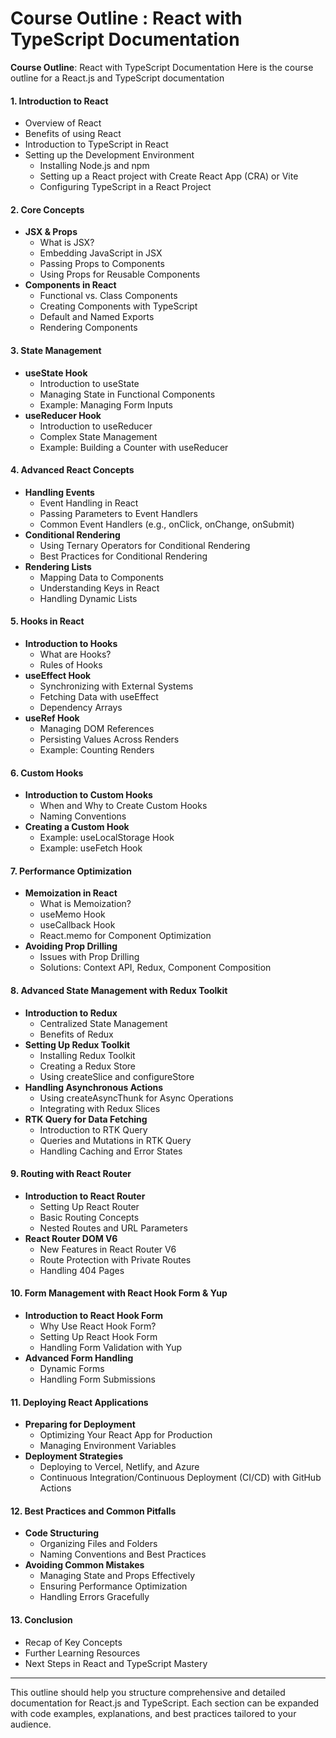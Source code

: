 # Course Outline : React with TypeScript Documentation

**Course Outline**: React with TypeScript Documentation
Here is the course outline for a React.js and TypeScript documentation

#### **1. Introduction to React**
- Overview of React
- Benefits of using React
- Introduction to TypeScript in React
- Setting up the Development Environment
   - Installing Node.js and npm
   - Setting up a React project with Create React App (CRA) or Vite
   - Configuring TypeScript in a React Project

#### **2. Core Concepts**
- **JSX & Props**
   - What is JSX?
   - Embedding JavaScript in JSX
   - Passing Props to Components
   - Using Props for Reusable Components
- **Components in React**
   - Functional vs. Class Components
   - Creating Components with TypeScript
   - Default and Named Exports
   - Rendering Components

#### **3. State Management**
- **useState Hook**
   - Introduction to useState
   - Managing State in Functional Components
   - Example: Managing Form Inputs
- **useReducer Hook**
   - Introduction to useReducer
   - Complex State Management
   - Example: Building a Counter with useReducer

#### **4. Advanced React Concepts**
- **Handling Events**
   - Event Handling in React
   - Passing Parameters to Event Handlers
   - Common Event Handlers (e.g., onClick, onChange, onSubmit)
- **Conditional Rendering**
   - Using Ternary Operators for Conditional Rendering
   - Best Practices for Conditional Rendering
- **Rendering Lists**
   - Mapping Data to Components
   - Understanding Keys in React
   - Handling Dynamic Lists

#### **5. Hooks in React**
- **Introduction to Hooks**
   - What are Hooks?
   - Rules of Hooks
- **useEffect Hook**
   - Synchronizing with External Systems
   - Fetching Data with useEffect
   - Dependency Arrays
- **useRef Hook**
   - Managing DOM References
   - Persisting Values Across Renders
   - Example: Counting Renders

#### **6. Custom Hooks**
- **Introduction to Custom Hooks**
   - When and Why to Create Custom Hooks
   - Naming Conventions
- **Creating a Custom Hook**
   - Example: useLocalStorage Hook
   - Example: useFetch Hook

#### **7. Performance Optimization**
- **Memoization in React**
   - What is Memoization?
   - useMemo Hook
   - useCallback Hook
   - React.memo for Component Optimization
- **Avoiding Prop Drilling**
   - Issues with Prop Drilling
   - Solutions: Context API, Redux, Component Composition

#### **8. Advanced State Management with Redux Toolkit**
- **Introduction to Redux**
   - Centralized State Management
   - Benefits of Redux
- **Setting Up Redux Toolkit**
   - Installing Redux Toolkit
   - Creating a Redux Store
   - Using createSlice and configureStore
- **Handling Asynchronous Actions**
   - Using createAsyncThunk for Async Operations
   - Integrating with Redux Slices
- **RTK Query for Data Fetching**
   - Introduction to RTK Query
   - Queries and Mutations in RTK Query
   - Handling Caching and Error States

#### **9. Routing with React Router**
- **Introduction to React Router**
   - Setting Up React Router
   - Basic Routing Concepts
   - Nested Routes and URL Parameters
- **React Router DOM V6**
   - New Features in React Router V6
   - Route Protection with Private Routes
   - Handling 404 Pages

#### **10. Form Management with React Hook Form & Yup**
- **Introduction to React Hook Form**
   - Why Use React Hook Form?
   - Setting Up React Hook Form
   - Handling Form Validation with Yup
- **Advanced Form Handling**
   - Dynamic Forms
   - Handling Form Submissions

#### **11. Deploying React Applications**
- **Preparing for Deployment**
   - Optimizing Your React App for Production
   - Managing Environment Variables
- **Deployment Strategies**
   - Deploying to Vercel, Netlify, and Azure
   - Continuous Integration/Continuous Deployment (CI/CD) with GitHub Actions

#### **12. Best Practices and Common Pitfalls**
- **Code Structuring**
   - Organizing Files and Folders
   - Naming Conventions and Best Practices
- **Avoiding Common Mistakes**
   - Managing State and Props Effectively
   - Ensuring Performance Optimization
   - Handling Errors Gracefully

#### **13. Conclusion**
- Recap of Key Concepts
- Further Learning Resources
- Next Steps in React and TypeScript Mastery

---

This outline should help you structure comprehensive and detailed documentation for React.js and TypeScript. Each section can be expanded with code examples, explanations, and best practices tailored to your audience.

